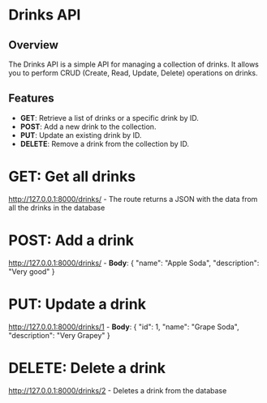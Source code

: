 # Drinks API

## Overview
The Drinks API is a simple API for managing a collection of drinks. It allows you to perform CRUD (Create, Read, Update, Delete) operations on drinks.

## Features
- **GET**: Retrieve a list of drinks or a specific drink by ID.
- **POST**: Add a new drink to the collection.
- **PUT**: Update an existing drink by ID.
- **DELETE**: Remove a drink from the collection by ID.


# **GET**: Get all drinks
http://127.0.0.1:8000/drinks/ - 
The route returns a JSON with the data from all the drinks in the database

# **POST**: Add a drink
http://127.0.0.1:8000/drinks/ - 
**Body**:
{
"name": "Apple Soda",
"description": "Very good"
}

# **PUT**: Update a drink
http://127.0.0.1:8000/drinks/1 -
**Body**:
{
    "id": 1,
    "name": "Grape Soda",
    "description": "Very Grapey"
}

# **DELETE**: Delete a drink
http://127.0.0.1:8000/drinks/2 -
Deletes a drink from the database

